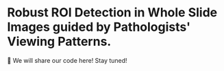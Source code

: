 # Robust ROI Detection in Whole Slide Images guided by Pathologists' Viewing Patterns.

📢 We will share our code here! Stay tuned!
